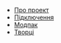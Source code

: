 - [Про проект](/uk/about)
- [Підключення](/uk/ip)
- [Модпак](/uk/modpack)
- [Творці](/uk/contributors)
